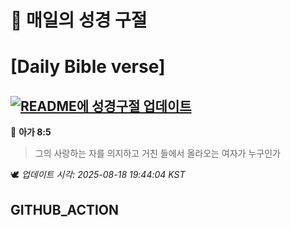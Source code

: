 # 🙏 매일의 성경 구절
# [Daily Bible verse]
## [![README에 성경구절 업데이트](https://github.com/DONGSUKA/first_test/actions/workflows/update-readme-bible.yml/badge.svg)](https://github.com/DONGSUKA/first_test/actions/workflows/update-readme-bible.yml)
<!-- START_BIBLE_VERSE -->
📖 **아가 8:5**
> 그의 사랑하는 자를 의지하고 거친 들에서 올라오는 여자가 누구인가

🕊️ _업데이트 시각: 2025-08-18 19:44:04 KST_
  <!-- END_BIBLE_VERSE -->
## GITHUB_ACTION
